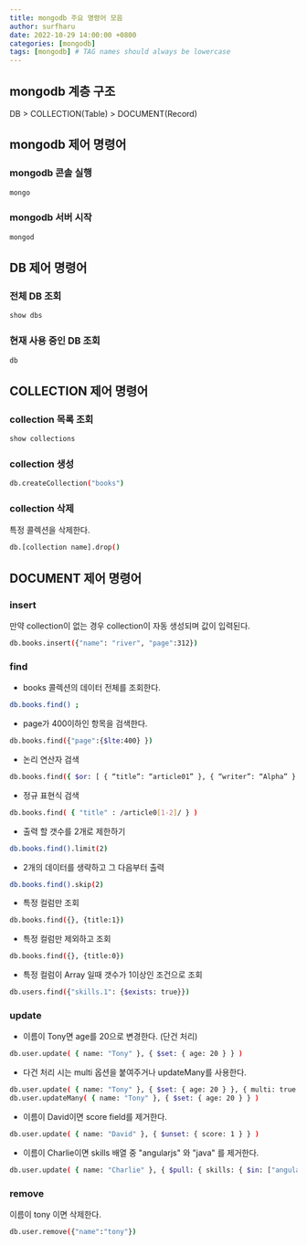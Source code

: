 ```yaml
---
title: mongodb 주요 명령어 모음
author: surfharu
date: 2022-10-29 14:00:00 +0800
categories: [mongodb]
tags: [mongodb] # TAG names should always be lowercase
---
```


## mongodb 계층 구조
DB > COLLECTION(Table) > DOCUMENT(Record)

## mongodb 제어 명령어

### mongodb 콘솔 실행
```bash
mongo
```

### mongodb 서버 시작
```bash
mongod
```

## DB 제어 명령어

### 전체 DB 조회
```bash
show dbs
```

### 현재 사용 중인 DB 조회
```bash
db
```

## COLLECTION 제어 명령어

### collection 목록 조회
```bash
show collections
```

### collection 생성
```bash
db.createCollection("books")
```

### collection 삭제
특정 콜렉션을 삭제한다.
```bash
db.[collection name].drop()
```

## DOCUMENT 제어 명령어

### insert
만약 collection이 없는 경우 collection이 자동 생성되며 값이 입력된다.
```bash
db.books.insert({"name": "river", "page":312}) 
```

### find 
- books 콜렉션의 데이터 전체를 조회한다.
```bash
db.books.find() ;
```

- page가 400이하인 항목을 검색한다.
```bash
db.books.find({"page":{$lte:400} })
```

- 논리 연산자 검색
```bash
db.books.find({ $or: [ { “title”: “article01” }, { “writer”: “Alpha” } ] })
```

- 정규 표현식 검색
```bash
db.books.find( { "title" : /article0[1-2]/ } )
```

- 출력 할 갯수를 2개로 제한하기
```bash
db.books.find().limit(2)
```

- 2개의 데이터를 생략하고 그 다음부터 출력
```bash
db.books.find().skip(2) 
```

- 특정 컬럼만 조회
```bash
db.books.find({}, {title:1})
```

- 특정 컬럼만 제외하고 조회
```bash
db.books.find({}, {title:0})
```

- 특정 컬럼이 Array 일때 갯수가 1이상인 조건으로 조회
```bash
db.users.find({"skills.1": {$exists: true}})
```

### update 
- 이름이 Tony면 age를 20으로 변경한다. (단건 처리)
```bash
db.user.update( { name: "Tony" }, { $set: { age: 20 } } )
```

- 다건 처리 시는 multi 옵션을 붙여주거나 updateMany를 사용한다.
```bash
db.user.update( { name: "Tony" }, { $set: { age: 20 } }, { multi: true } )
db.user.updateMany( { name: "Tony" }, { $set: { age: 20 } } )
```

- 이름이 David이면 score field를 제거한다.
```bash
db.user.update( { name: "David" }, { $unset: { score: 1 } } ) 
```

- 이름이 Charlie이면 skills 배열 중 "angularjs" 와 "java" 를 제거한다.
```bash
db.user.update( { name: "Charlie" }, { $pull: { skills: { $in: ["angularjs", "java" ] } } } ) 
```

### remove
이름이 tony 이면 삭제한다.
```bash
db.user.remove({"name":"tony"})
```